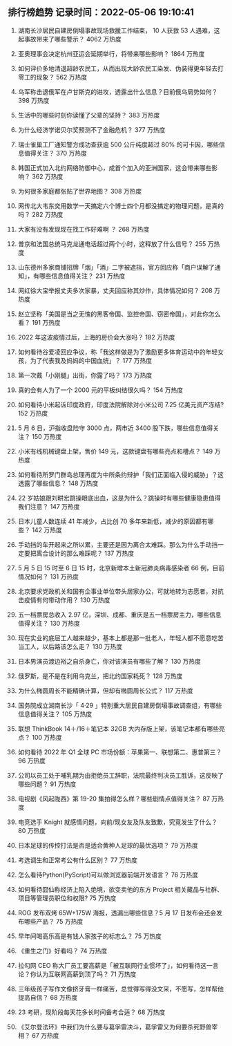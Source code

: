 
## 排行榜趋势 记录时间：2022-05-06 19:10:41
  
  1. 湖南长沙居民自建房倒塌事故现场救援工作结束， 10 人获救 53 人遇难，这起事故带来了哪些警示？ 4062 万热度
    
  2. 亚奥理事会决定杭州亚运会延期举行，将带来哪些影响？ 1864 万热度
    
  3. 如何评价多地清退超龄农民工，从而出现大龄农民工染发、伪装得更年轻去打零工的现象？ 562 万热度
    
  4. 乌军称击退俄军在卢甘斯克的进攻，透露出什么信息？目前俄乌局势如何？ 398 万热度
    
  5. 生活中的哪些时刻你读懂了父辈的坚持？ 383 万热度
    
  6. 为什么经济学诺贝尔奖预测不了金融危机？ 377 万热度
    
  7. 瑞士雀巢工厂通知警方成功查获逾 500 公斤纯度超过 80% 的可卡因，哪些信息值得关注？ 370 万热度
    
  8. 韩国正式加入北约网络防御中心，成首个加入的亚洲国家，这会带来哪些影响？ 362 万热度
    
  9. 为何很多家庭都张贴了世界地图？ 308 万热度
    
  10. 网传北大韦东奕用数学一天搞定六个博士四个月都没搞定的物理问题，是真的吗？ 282 万热度
    
  11. 大家有没有发现现在找工作好难啊 ？ 268 万热度
    
  12. 普京和法国总统马克龙通电话超过两个小时，这释放了什么信号？ 255 万热度
    
  13. 山东德州多家商铺招牌「烟」「酒」二字被遮挡，官方回应称「商户误解了通知」，有哪些信息值得关注？ 231 万热度
    
  14. 网红徐大宝举报丈夫多次家暴，丈夫回应称其炒作，具体情况如何？ 208 万热度
    
  15. 赵立坚称「美国是当之无愧的黑客帝国、监控帝国、窃密帝国」，对此你怎么看？ 191 万热度
    
  16. 2022 年这波疫情过后，上海的房价会大涨吗？ 182 万热度
    
  17. 如何看待谷爱凌回应争议，称「我这样做是为了激励更多体育运动中的年轻女孩，为了代表我及妈妈的中国血统」？ 177 万热度
    
  18. 第一次戴「小刚腿」出街，你露了吗？ 173 万热度
    
  19. 真的会有人为了一个 2000 元的平板纠结很久吗？ 154 万热度
    
  20. 如何看待小米起诉印度政府，印度法院解除对小米公司 7.25 亿美元资产冻结? 152 万热度
    
  21. 5 月 6 日，沪指收盘险守 3000 点，两市近 3400 股下跌，哪些信息值得关注？ 150 万热度
    
  22. 小米有线机械键盘上架，售价 149 元，这款键盘有哪些亮点和槽点？ 149 万热度
    
  23. 如何看待所罗门群岛总理再度为中所条约辩护「我们正面临入侵的威胁」？这透露了哪些信息？ 148 万热度
    
  24. 22 岁姑娘跟刘畊宏跳操眼底出血，这是为什么？跳操时有哪些健康隐患值得我们注意？ 147 万热度
    
  25. 日本儿童人数连续 41 年减少，占比创 70 多年来新低，减少的原因都有哪些？ 142 万热度
    
  26. 手动挡的车开起来之所以累，主要还是因为离合太难踩。那么为什么手动挡一定要把离合设计的那么难踩呢？ 137 万热度
    
  27. 5 月 5 日 15 时至 6 日 15 时，北京新增本土新冠肺炎病毒感染者 66 例，目前情况如何？ 131 万热度
    
  28. 北京要求党政机关和国有企事业单位带头居家办公，可就地转为志愿者，对抗击疫情有何带动作用？ 130 万热度
    
  29. 五一档票房总收入 2.97 亿，深圳、成都、重庆是五一档票房主力，哪些信息值得关注？ 130 万热度
    
  30. 现在实业的底层工人越来越少，基本上都是那一批老人，年轻人都不愿意吃苦当工人，以后路该怎么走？ 130 万热度
    
  31. 日本男演员渡边裕之自杀身亡，你对该演员有哪些了解？ 130 万热度
    
  32. 俄罗斯，是不是在利用乌克兰，把北约国家耗死？ 128 万热度
    
  33. 为什么椭圆周长不能精确计算，但却有椭圆周长公式？ 117 万热度
    
  34. 国务院成立湖南长沙「 4·29 」特别重大居民自建房倒塌事故调查组，有哪些信息值得关注？ 105 万热度
    
  35. 联想 ThinkBook 14＋/16＋笔记本 32GB 大内存版上架，该笔记本都有哪些亮点？ 100 万热度
    
  36. 如何看待 2022 年 Q1 全球 PC 市场份额：苹果第一、联想第二、惠普第三？ 96 万热度
    
  37. 公司以员工处于哺乳期为由拒绝员工辞职，法院最终判决员工胜诉，这反映了哪些问题？ 91 万热度
    
  38. 电视剧《风起陇西》第 19-20 集拍得怎么样？哪些剧情点值得关注？ 87 万热度
    
  39. 电竞选手 Knight 就感情问题，向前/现女友及队友致歉，究竟发生了什么？ 80 万热度
    
  40. 日本足球的传控打法是否是适合黄种人足球的最优选项？ 79 万热度
    
  41. 考选调生和正常考公有什么区别？ 77 万热度
    
  42. 怎么看待Python(PyScript)可以做浏览器前端开发语言？ 76 万热度
    
  43. 如何看待囧仙称经济上陷入绝境，欲变卖他的东方 Project 相关藏品与社群、项目等管理员职位和权限? 75 万热度
    
  44. ROG 发布双烤 65W+175W 海报，透漏出哪些信息？5 月 17 日发布会还会发布哪些产品？ 75 万热度
    
  45. 早年间喝高乐高是有钱人家孩子的标志么？ 75 万热度
    
  46. 《重生之门》好看吗？ 74 万热度
    
  47. 拉勾网 CEO 称大厂员工要高薪是「被互联网行业惯坏了」，如何看待这一言论？你认为互联网高薪到顶了吗？ 71 万热度
    
  48. 三年级孩子写作文像挤牙膏一样痛苦，总觉得写得没文采，不愿写，怎样帮他提高自信？ 68 万热度
    
  49. 23 考研，现阶段每天花多长时间备考合适？ 68 万热度
    
  50. 《艾尔登法环》中我们为什么要与葛孚雷决斗，葛孚雷又为何要杀死野兽宰相？ 67 万热度
    